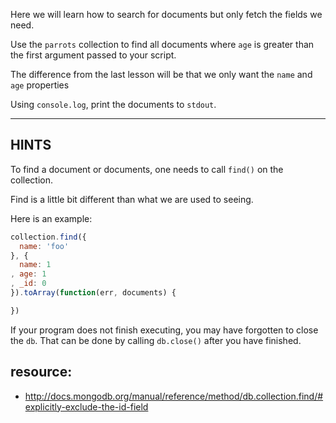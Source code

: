 Here we will learn how to search for documents but only fetch the fields
we need.

Use the `parrots` collection to find all documents where `age`
is greater than the first argument passed to your script.

The difference from the last lesson will be that we only want the
`name` and `age` properties

Using `console.log`, print the documents to `stdout`.

-----------------------------------------------------------
## HINTS

To find a document or documents, one needs to call `find()` on the collection.

Find is a little bit different than what we are used to seeing.

Here is an example:

```js
collection.find({
  name: 'foo'
}, {
  name: 1
, age: 1
, _id: 0
}).toArray(function(err, documents) {

})
```

If your program does not finish executing, you may have forgotten to
close the `db`. That can be done by calling `db.close()` after you
have finished.

## resource:
* http://docs.mongodb.org/manual/reference/method/db.collection.find/#explicitly-exclude-the-id-field
